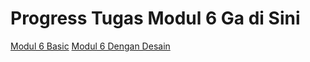 # Progress Tugas Modul 6 Ga di Sini

[Modul 6 Basic](https://github.com/RadyaI/Modul6pbo_temp/tree/master/src/main/java/com/praktikum)
[Modul 6 Dengan Desain](https://github.com/RadyaI/PBO_H_Radya_370_PART-2/tree/master/src/main/java/com/student)
